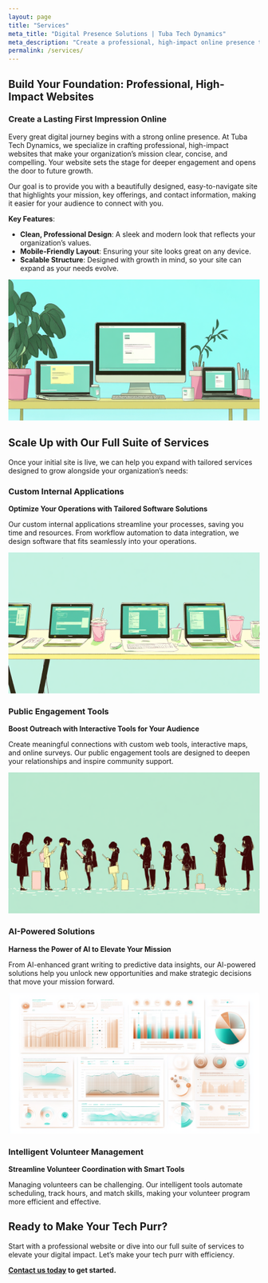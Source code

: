 ```yaml
---
layout: page
title: "Services"
meta_title: "Digital Presence Solutions | Tuba Tech Dynamics"
meta_description: "Create a professional, high-impact online presence that showcases your mission and grows with your organization. Explore Tuba Tech Dynamics’ full suite of services."
permalink: /services/
---
```


## Build Your Foundation: Professional, High-Impact Websites

### Create a Lasting First Impression Online

Every great digital journey begins with a strong online presence. At Tuba Tech Dynamics, we specialize in crafting professional, high-impact websites that make your organization’s mission clear, concise, and compelling. Your website sets the stage for deeper engagement and opens the door to future growth.

Our goal is to provide you with a beautifully designed, easy-to-navigate site that highlights your mission, key offerings, and contact information, making it easier for your audience to connect with you.

**Key Features**:
- **Clean, Professional Design**: A sleek and modern look that reflects your organization’s values.
- **Mobile-Friendly Layout**: Ensuring your site looks great on any device.
- **Scalable Structure**: Designed with growth in mind, so your site can expand as your needs evolve.

![Illustration of a professional website on various devices, showcasing a sleek, minimal design.](assets/images/professional-websites.png)

## Scale Up with Our Full Suite of Services

Once your initial site is live, we can help you expand with tailored services designed to grow alongside your organization’s needs:

### Custom Internal Applications

**Optimize Your Operations with Tailored Software Solutions**

Our custom internal applications streamline your processes, saving you time and resources. From workflow automation to data integration, we design software that fits seamlessly into your operations.

![Illustration of a non-profit team efficiently managing operations using custom software tools.](assets/images/custom-applications.png)

### Public Engagement Tools

**Boost Outreach with Interactive Tools for Your Audience**

Create meaningful connections with custom web tools, interactive maps, and online surveys. Our public engagement tools are designed to deepen your relationships and inspire community support.

![People engaging with digital tools on laptops and smartphones, representing public interaction.](assets/images/public-engagement.png)

### AI-Powered Solutions

**Harness the Power of AI to Elevate Your Mission**

From AI-enhanced grant writing to predictive data insights, our AI-powered solutions help you unlock new opportunities and make strategic decisions that move your mission forward.

![AI integration with various non-profit activities, including grant writing and data analysis.](assets/images/ai-visualizations.png)

### Intelligent Volunteer Management

**Streamline Volunteer Coordination with Smart Tools**

Managing volunteers can be challenging. Our intelligent tools automate scheduling, track hours, and match skills, making your volunteer program more efficient and effective.

## Ready to Make Your Tech Purr?

Start with a professional website or dive into our full suite of services to elevate your digital impact. Let’s make your tech purr with efficiency.

**[Contact us today](/contact) to get started.**
